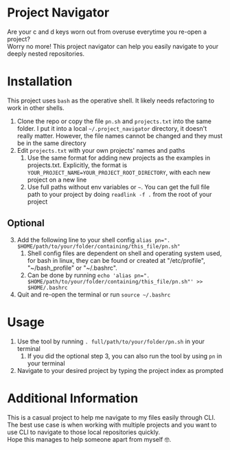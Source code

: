 # Project Navigator
Are your c and d keys worn out from overuse everytime you re-open a project?  
Worry no more! This project navigator can help you easily navigate to your deeply nested repositories.  

# Installation
This project uses ``bash`` as the operative shell. It likely needs refactoring to work in other shells.
1. Clone the repo or copy the file ``pn.sh`` and ``projects.txt`` into the same folder. I put it into a local ``~/.project_navigator`` directory, it doesn't really matter. However, the file names cannot be changed and they must be in the same directory
2. Edit ``projects.txt`` with your own projects' names and paths
    1. Use the same format for adding new projects as the examples in projects.txt. Explicitly, the format is ``YOUR_PROJECT_NAME=YOUR_PROJECT_ROOT_DIRECTORY``, with each new project on a new line 
    2. Use full paths without env variables or ``~``. You can get the full file path to your project by doing ``readlink -f .`` from the root of your project
## Optional
3. Add the following line to your shell config ``alias pn=". $HOME/path/to/your/folder/containing/this_file/pn.sh"``  
    1. Shell config files are dependent on shell and operating system used, for bash in linux, they can be found or created at
"/etc/profile", "\~/bash_profile" or "\~/.bashrc".
    2. Can be done by running ``echo 'alias pn=". $HOME/path/to/your/folder/containing/this_file/pn.sh"' >> $HOME/.bashrc``
4. Quit and re-open the terminal or run ``source ~/.bashrc``

# Usage
1. Use the tool by running ``. full/path/to/your/folder/pn.sh`` in your terminal
    1. If you did the optional step 3, you can also run the tool by using ``pn`` in your terminal
2. Navigate to your desired project by typing the project index as prompted

# Additional Information
This is a casual project to help me navigate to my files easily through CLI.  
The best use case is when working with multiple projects and you want to use CLI to navigate to those local repositories quickly.  
Hope this manages to help someone apart from myself 🤓.
